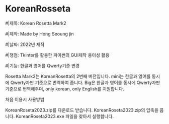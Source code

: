 # KoreanRosseta

#|제목: Korean Rosetta Mark2

#|제작: Made by Hong Seoung jin

#|날짜: 2022년 제작

#|쟁점: Tkinter를 활용한 파이썬의 GUI제작 용이성 활용

#|기능: 한글과 영어를 Qwerty기준 변경


Rosetta Mark2는 KoreanRosetta의 2번째 버전입니다. mini는 한글과 영어를 동시에 Qwerty자판 기준으로 번역하여 줍니다. Big은 한글과 영어를 동시에 Qwerty자판 기준으로 번역해주며, only korean, only English를 지원합니다.

처음 이용시 사용방법

KoreanRoseta2023.zip를 다운로드 받습니다.
KoreanRoseta2023.zip의 압축을 풉니다.
KoreanRoseta2023.exe 파일을 찾아서 실행합니다.
